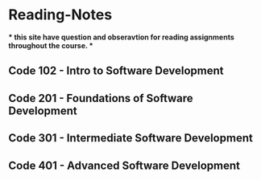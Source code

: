 # Reading-Notes
__* this site have question and obseravtion for reading assignments throughout the course. *__

<!-- hidden comment -->
## Code 102 - Intro to Software Development

## Code 201 - Foundations of Software Development

## Code 301 - Intermediate Software Development

## Code 401 - Advanced Software Development
